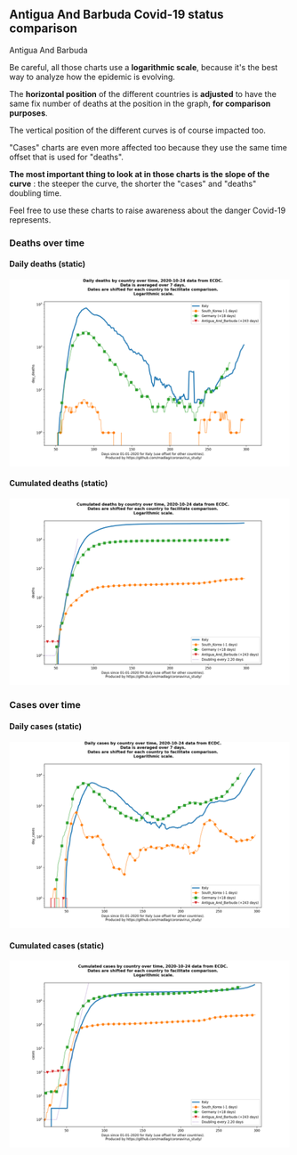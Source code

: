 ## Antigua And Barbuda Covid-19 status comparison 

Antigua And Barbuda



Be careful, all those charts use a **logarithmic scale**, because it's the best way to analyze how the epidemic is evolving.
 
The **horizontal position** of the different countries is **adjusted** to have the same fix number of deaths at the position in the graph, **for comparison purposes**.

The vertical position of the different curves is of course impacted too.

"Cases" charts are even more affected too because they use the same time offset that is used for "deaths".

**The most important thing to look at in those charts is the slope of the curve** : the steeper the curve, the shorter the "cases" and "deaths" doubling time.

Feel free to use these charts to raise awareness about the danger Covid-19 represents. 


 
### Deaths over time
 
#### Daily deaths (static)
![Antigua And Barbuda covid-19 daily deaths static chart](https://raw.githubusercontent.com/madlag/coronavirus_study/master/notebooks/graphs/2020-10-24/countries/Antigua_And_Barbuda/2020-10-24_Antigua_And_Barbuda_day_deaths.png "Antigua And Barbuda covid-19 day_deaths static chart")   
 
#### Cumulated deaths (static)
![Antigua And Barbuda covid-19 cumulated deaths static chart](https://raw.githubusercontent.com/madlag/coronavirus_study/master/notebooks/graphs/2020-10-24/countries/Antigua_And_Barbuda/2020-10-24_Antigua_And_Barbuda_deaths.png "Antigua And Barbuda covid-19 deaths static chart")   

 
### Cases over time
 
#### Daily cases (static)
![Antigua And Barbuda covid-19 daily cases static chart](https://raw.githubusercontent.com/madlag/coronavirus_study/master/notebooks/graphs/2020-10-24/countries/Antigua_And_Barbuda/2020-10-24_Antigua_And_Barbuda_day_cases.png "Antigua And Barbuda covid-19 day_cases static chart")   
 
#### Cumulated cases (static)
![Antigua And Barbuda covid-19 cumulated cases static chart](https://raw.githubusercontent.com/madlag/coronavirus_study/master/notebooks/graphs/2020-10-24/countries/Antigua_And_Barbuda/2020-10-24_Antigua_And_Barbuda_cases.png "Antigua And Barbuda covid-19 cases static chart")   


